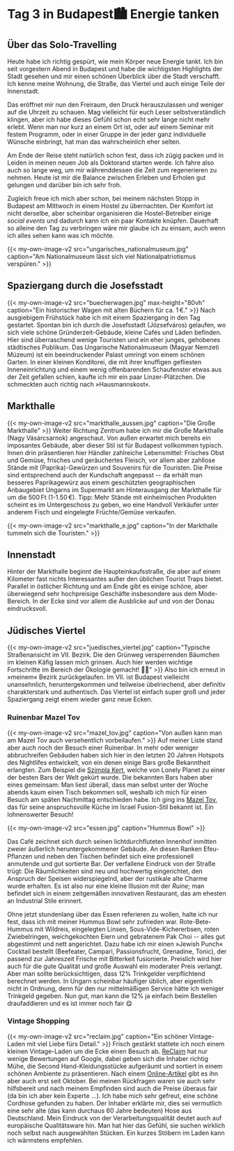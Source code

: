 # Tag 3 in Budapest:cityscape: Energie tanken

## Über das Solo-Travelling
Heute habe ich richtig gespürt, wie mein Körper neue Energie tankt. Ich bin seit vorgestern Abend in Budapest und habe die wichtigsten Highlights der Stadt gesehen und mir einen schönen Überblick über die Stadt verschafft. Ich kenne meine Wohnung, die Straße, das Viertel und auch einige Teile der Innenstadt.

Das eröffnet mir nun den Freiraum, den Druck herauszulassen und weniger auf die Uhrzeit zu schauen. Mag vielleicht für euch Leser selbstverständlich klingen, aber ich habe dieses Gefühl schon echt sehr lange nicht mehr erlebt. Wenn man nur kurz an einem Ort ist, oder auf einem Seminar mit festem Programm, oder in einer Gruppe in der jeder ganz individuelle Wünsche einbringt, hat man das wahrscheinlich eher selten.

Am Ende der Reise steht natürlich schon fest, dass ich zügig packen und in Leiden in meinen neuen Job als Doktorand starten werde. Ich fahre also auch so lange weg, um mir währenddessen die Zeit zum regenerieren zu nehmen. Heute ist mir die Balance zwischen Erleben und Erholen gut gelungen und darüber bin ich sehr froh.

Zugleich freue ich mich aber schon, bei meinem nächsten Stopp in Budapest am Mittwoch in einem Hostel zu übernachten. Der Komfort ist nicht derselbe, aber scheinbar organisieren die Hostel-Betreiber einige _social events_ und dadurch kann ich ein paar Kontakte knüpfen. Dauerhaft so alleine den Tag zu verbringen wäre mir glaube ich zu einsam, auch wenn ich alles sehen kann was ich möchte.

{{< my-own-image-v2 src="ungarisches_nationalmuseum.jpg" caption="Am Nationalmuseum lässt sich viel Nationalpatriotismus verspüren." >}}
## Spaziergang durch die Josefsstadt
{{< my-own-image-v2 src="buecherwagen.jpg" max-height="80vh" caption="Ein historischer Wagen mit alten Büchern für ca. 1&thinsp;€." >}}
Nach ausgiebigem Frühstück habe ich mit einem Spaziergang in den Tag gestartet. Spontan bin ich durch die Josefsstadt (Józsefváros) gelaufen, wo sich viele schöne Gründerzeit-Gebäude, kleine Cafés und Läden befinden. Hier sind überraschend wenige Touristen und ein eher junges, gehobenes städtisches Publikum. Das Ungarische Nationalmuseum (Magyar Nemzeti Múzeum) ist ein beeindruckender Palast umringt von einem schönen Garten. In einer kleinen Konditorei, die mit ihrer knuffigen gefliesten Inneneinrichtung und einem wenig offenbarenden Schaufenster etwas aus der Zeit gefallen schien, kaufte ich mir ein paar Linzer-Plätzchen. Die schmeckten auch richtig nach &raquo;Hausmannskost&laquo;.

## Markthalle
{{< my-own-image-v2 src="markthalle_aussen.jpg" caption="Die Große Markthalle" >}}
Weiter Richtung Zentrum habe ich mir die Große Markthalle (Nagy Vásárcsarnok) angeschaut. Von außen erwartet mich bereits ein imposantes Gebäude, aber dieser Stil ist für Budapest vollkommen typisch. Innen drin präsentieren hier Händler zahlreiche Lebensmittel: Frisches Obst und Gemüse, frisches und geräuchertes Fleisch, vor allem aber zahllose Stände mit (Paprika)-Gewürzen und Souvenirs für die Touristen. Die Preise sind entsprechend auch der Kundschaft angepasst -- da erhält man besseres Paprikagewürz aus einem geschützten geographischen Anbaugebiet Ungarns im Supermarkt am Hinterausgang der Markthalle für um die 500&thinsp;Ft (1-1.50&thinsp;€). Tipp: Mehr Stände mit einheimischen Produkten scheint es im Untergeschoss zu geben, wo eine Handvoll Verkäufer unter anderem Fisch und eingelegte Früchte/Gemüse verkaufen.

{{< my-own-image-v2 src="markthalle_e.jpg" caption="In der Markthalle tummeln sich die Touristen." >}}

## Innenstadt
Hinter der Markthalle beginnt die Haupteinkaufsstraße, die aber auf einem Kilometer fast nichts Interessantes außer den üblichen Tourist Traps bietet. Parallel in östlicher Richtung und am Ende gibt es einige schöne, aber überwiegend sehr hochpreisige Geschäfte insbesondere aus dem Mode-Bereich. In der Ecke sind vor allem die Ausblicke auf und von der Donau eindrucksvoll.

## Jüdisches Viertel
{{< my-own-image-v2 src="juedisches_viertel.jpg" caption="Typische Straßenansicht im VII. Bezirk. Die den Grünweg versperrenden Bäumchen im kleinen Käfig lassen mich grinsen. Auch hier werden wichtige Fortschritte im Bereich der Ökologie gemacht! :herb::cowboy_hat_face:" >}}
Also bin ich erneut in &raquo;meinem&laquo; Bezirk zurückgelaufen. Im VII. ist Budapest vielleicht unansehnlich, heruntergekommen und teilweise übelriechend, aber definitiv charakterstark und authentisch. Das Viertel ist einfach super groß und jeder Spaziergang zeigt einem wieder ganz neue Ecken.

### Ruinenbar Mazel Tov
{{< my-own-image-v2 src="mazel_tov.jpg" caption="Von außen kann man am Mazel Tov auch versehentlich vorbeilaufen." >}}
Auf meiner Liste stand aber auch noch der Besuch einer Ruinenbar. In mehr oder weniger abbruchreifen Gebäuden haben sich hier in den letzten 20 Jahren Hotspots des Nightlifes entwickelt, von ein denen einige Bars große Bekanntheit erlangten. Zum Beispiel die [Szimpla Kert](https://maps.app.goo.gl/9i7VFkZN5vyhrMtW9), welche von Lonely Planet zu einer der besten Bars der Welt gekürt wurde. Die bekannten Bars haben aber eines gemeinsam: Man liest überall, dass man selbst unter der Woche abends kaum einen Tisch bekommen soll, weshalb ich mich für einen Besuch am späten Nachmittag entschieden habe. Ich ging ins [Mazel Tov](https://maps.app.goo.gl/Hgbyq9deKytntbYQ6), das für seine anspruchsvolle Küche im Israel Fusion-Stil bekannt ist. Ein lohnenswerter Besuch!

{{< my-own-image-v2 src="essen.jpg" caption="Hummus Bowl" >}}

Das Café zeichnet sich durch seinen lichtdurchfluteten Innenhof inmitten zweier äußerlich heruntergekommener Gebäude. An diesen Ranken Efeu-Pflanzen und neben den Tischen befindet sich eine professionell anmutende und gut sortierte Bar.
Der verfallene Eindruck von der Straße trügt: Die Räumlichkeiten sind neu und hochwertig eingerichtet, den Anspruch der Speisen widerspiegelnd, aber der rustikale alte Charme wurde erhalten. Es ist also nur eine kleine Illusion mit der _Ruine_; man befindet sich in einem zeitgemäßen innovativen Restaurant, das am ehesten an Industrial Stile erinnert.

Ohne jetzt stundenlang über das Essen referieren zu wollen, halte ich nur fest, dass ich mit meiner Hummus Bowl sehr zufrieden war. Rote-Bete-Hummus mit Wildreis, eingelegten Linsen, Sous-Vide-Kichererbsen, roten Zwiebelringen, weichgekochten Eiern und gebratenem Pak Choi -- alles gut abgestimmt und nett angerichtet. Dazu habe ich mir einen &raquo;Jewish Punch&laquo; Cocktail bestellt (Beefeater, Campari, Passionsfrucht, Grenadine, Tonic), der passend zur Jahreszeit Frische mit Bitterkeit fusionierte. Preislich wird hier auch für die gute Qualität und große Auswahl ein moderater Preis verlangt. Aber man sollte berücksichtigen, dass 12% Trinkgelder verpflichtend berechnet werden. In Ungarn scheinbar häufiger üblich, aber eigentlich nicht in Ordnung, denn für den nur mittelmäßigen Service hätte ich weniger Trinkgeld gegeben. Nun gut, man kann die 12% ja einfach beim Bestellen draufaddieren und es ist immer noch fair :yum:

### Vintage Shopping
{{< my-own-image-v2 src="reclaim.jpg" caption="Ein schöner Vintage-Laden mit viel Liebe fürs Detail." >}}
Frisch gestärkt stattete ich noch einem kleinen Vintage-Laden um die Ecke einen Besuch ab. [ReClaim](https://maps.app.goo.gl/9XVuNBaXbhpFuYJH7) hat nur wenige Bewertungen auf Google, dabei geben sich die Inhaber richtig Mühe, die Second Hand-Kleidungsstücke aufgeräumt und sortiert in einem schönen Ambiente zu präsentieren. Nach einem [Online-Artikel](https://welovebudapest.com/cikk/2023/10/02/shopping-reclaim-vintage-bolt-kiraly-utca/) gibt es ihn aber auch erst seit Oktober. Bei meinen Rückfragen waren sie auch sehr hilfsbereit und nach meinem Empfinden sind auch die Preise überaus fair (da bin ich aber kein Experte ...). Ich habe mich sehr gefreut, eine schöne Cordhose gefunden zu haben. Der Inhaber erklärte mir, dies sei vermutlich eine sehr alte (das kann durchaus 60 Jahre bedeuten) Hose aus Deutschland. Mein Eindruck von der Verarbeitungsqualität deutet auch auf europäische Qualitätsware hin. Man hat hier das Gefühl, sie suchen wirklich noch selbst nach ausgewählten Stücken. Ein kurzes Stöbern im Laden kann ich wärmstens empfehlen.
